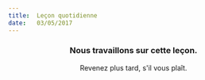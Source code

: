 ```yaml
---
title:  Leçon quotidienne
date:   03/05/2017
---
```


### <center>Nous travaillons sur cette leçon.</center>
<center>Revenez plus tard, s'il vous plaît.</center>
